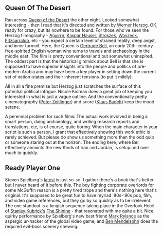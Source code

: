 ## Queen Of The Desert

Ran across [Queen of the Desert](https://www.imdb.com/title/tt1837636/reference) the other night.
Looked somewhat interesting - then I read that it's directed and written by [Werner Herzog](https://www.imdb.com/name/nm0001348/).
OK, ready for crazy, but its nowhere to be found. For those who've seen the Herzog filmography - 
[Aguirre](https://www.imdb.com/title/tt0068182/reference), [Kaspar Hauser](https://www.imdb.com/title/tt0071691/reference), 
[Stroszek](https://www.imdb.com/title/tt0075276/reference), [Woyzeck](https://www.imdb.com/title/tt0080149/reference), 
[Fitzcarraldo](https://www.imdb.com/title/tt0083946/reference), etc - you expect a certain level of strained reality, 
deep angst, and inner turmoil. Here, the Queen is [Gertrude Bell](https://en.wikipedia.org/wiki/Gertrude_Bell), 
an early 20th-century free-spirited English woman who turns to travels and archaeology in the middle east. 
The film is pretty conventional and but somewhat uninspired. The oddest part is that the historical gimmick about 
Bell is that she is supposed to have superior insights into the people and politics of pre-modern Arabia and may 
have been a key player in setting down the current set of nation-states and their inherent tensions (to put it mildly).

All in all a fine premise but Herzog just scratches the surface of this potential political intrigue.
Nicole Kidman does a great job of keeping you interested in what is just a vague outline. And the conventionally
pretty cinematography ([Peter Zeitlinger](https://www.imdb.com/name/nm0954432/?ref_=tt_rv)) and
score ([Klaus Badelt](https://www.imdb.com/name/nm0046004/?ref_=tt_rv)) keep the mood serene.

A perennial problem for such films: The actual work involved in being a smart person, doing archaeology,
and writing research reports and translations, etc, is of course, quite boring. When the main character in
your script is such a person, I grant that effectively showing this work ethic is rarely achieved. But please
do show us something more than the odd quip or someone staring out at the horizon. The ending here, where Bell
effectively annoints the new Kinds of Iran and Jordan, is setup and over much to quickly.


## Ready Player One

Steven Spielberg's [latest](https://www.imdb.com/name/nm0000229/?ref_=fn_al_nm_1) is just so-so.
I gather there's a book that's better but I never heard of it before this. The boy fighting corporate
overlords for some McGuffin reason is a pretty tired trope and there's nothing here that's original. 
It's supposed to be great fun to have myriad '80s-'90s pop, film, and video game references, but they 
go by so quickly as to be irrelevent. The one standout is a longish sequence taking place in the Overlook Hotel 
of [Stanley Kubrick's](https://www.imdb.com/name/nm0000040/?ref_=nv_sr_1) 
[The Shining](https://www.imdb.com/title/tt0081505/reference) - that resonated with me quite a bit.
Nice quirky performance by Spielberg's new best friend [Mark Rylance](https://www.imdb.com/name/nm0753314/?ref_=nv_sr_1)
as the aspergic ur-hacker of the global video game, and [Ben Mendelsohn](https://www.imdb.com/name/nm0578853/?ref_=tt_rv_t2) 
does the required evil-boss scenery chewing.

